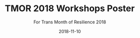 ---
layout: art-post
title: "TMOR 2018 Workshops Poster"
subtitle: "For Trans Month of Resilience 2018"
images:
  - public_id: portfolio/tmor-workshop-2018-poster
categories: [art, digital]
tags: [flyer, graphic-design, vector, color, pattern, trans, bta]
date: 2018-11-10
featured: true
---